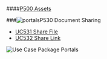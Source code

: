 ####[P500 Assets](https://github.com/massiveart/sulu-docs/tree/master/use-cases/p500 "P500 Assets")

###![portals](https://raw.github.com/massiveart/sulu-docs/master/use-cases/images/package-white.png)P530 Document Sharing

* [UC531 Share File](https://github.com/massiveart/sulu-docs/tree/master/use-cases/p500/p530/UC531.md "UC531 Share File")
* [UC532 Share Link](https://github.com/massiveart/sulu-docs/tree/master/use-cases/p500/p530/UC532.md "UC532 Share Link")

![Use Case Package Portals](https://raw.github.com/massiveart/sulu-docs/master/use-cases/images/package-assets-detail.png)
